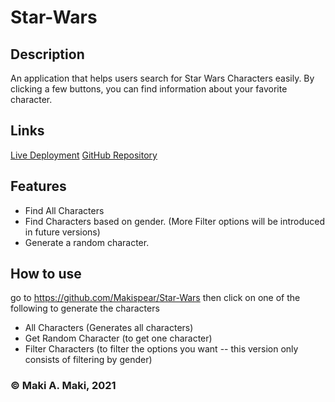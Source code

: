 # Star-Wars

## Description
An application that helps users search for Star Wars Characters easily. By clicking a few buttons, you can find information about your favorite character.


## Links
[Live Deployment](https://makispear.github.io/Star-Wars/)
[GitHub Repository](https://github.com/Makispear/Star-Wars)

## Features 
- Find All Characters
- Find Characters based on gender. (More Filter options will be introduced in future versions)
- Generate a random character.

## How to use
go to https://github.com/Makispear/Star-Wars then click on one of the following to generate the characters
- All Characters (Generates all characters)
- Get Random Character (to get one character)
- Filter Characters (to filter the options you want -- this version only consists of filtering by gender)


### &copy; Maki A. Maki, 2021
